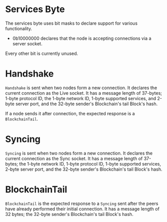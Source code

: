# Services Byte

The services byte uses bit masks to declare support for various functionality.

- 0b10000000 declares that the node is accepting connections via a server socket.

Every other bit is currently unused.

# Handshake

`Handshake` is sent when two nodes form a new connection. It declares the current connection as the Live socket. It has a message length of 37-bytes; 1-byte protocol ID, the 1-byte network ID, 1-byte supported services, and 2-byte server port, and the 32-byte sender's Blockchain's tail Block's hash.

If a node sends it after connection, the expected response is a `BlockchainTail`.

# Syncing

`Syncing` is sent when two nodes form a new connection. It declares the current connection as the Sync socket. It has a message length of 37-bytes; the 1-byte network ID, 1-byte protocol ID, 1-byte supported services, 2-byte server port, and the 32-byte sender's Blockchain's tail Block's hash.

# BlockchainTail

`BlockchainTail` is the expected response to a `Syncing` sent after the peers have already performed their initial connection. It has a message length of 32 bytes; the 32-byte sender's Blockchain's tail Block's hash.
